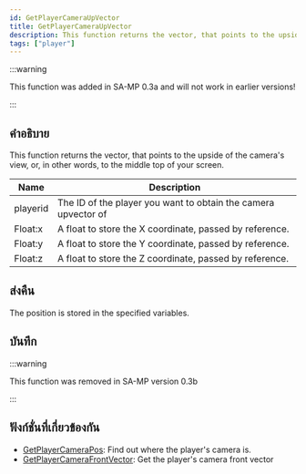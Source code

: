 ```yaml
---
id: GetPlayerCameraUpVector
title: GetPlayerCameraUpVector
description: This function returns the vector, that points to the upside of the camera's view, or, in other words, to the middle top of your screen.
tags: ["player"]
---
```


:::warning

This function was added in SA-MP 0.3a and will not work in earlier versions!

:::

## คำอธิบาย

This function returns the vector, that points to the upside of the camera's view, or, in other words, to the middle top of your screen.

| Name     | Description                                                    |
| -------- | -------------------------------------------------------------- |
| playerid | The ID of the player you want to obtain the camera upvector of |
| Float:x  | A float to store the X coordinate, passed by reference.        |
| Float:y  | A float to store the Y coordinate, passed by reference.        |
| Float:z  | A float to store the Z coordinate, passed by reference.        |

## ส่งคืน

The position is stored in the specified variables.

## บันทึก

:::warning

This function was removed in SA-MP version 0.3b

:::

## ฟังก์ชั่นที่เกี่ยวข้องกัน

- [GetPlayerCameraPos](../functions/GetPlayerCameraPos): Find out where the player's camera is.
- [GetPlayerCameraFrontVector](../functions/GetPlayerCameraFrontVector): Get the player's camera front vector
